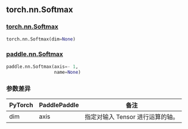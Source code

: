 ## torch.nn.Softmax
### [torch.nn.Softmax](https://pytorch.org/docs/stable/generated/torch.nn.Softmax.html?highlight=nn+softmax#torch.nn.Softmax)

```python
torch.nn.Softmax(dim=None)
```

### [paddle.nn.Softmax](https://www.paddlepaddle.org.cn/documentation/docs/zh/api/paddle/nn/Softmax_cn.html#softmax)

```python
paddle.nn.Softmax(axis=- 1, 
                  name=None)
```
### 参数差异
| PyTorch       | PaddlePaddle | 备注                                                   |
| ------------- | ------------ | ------------------------------------------------------ |
| dim           | axis         | 指定对输入 Tensor 进行运算的轴。                          |
